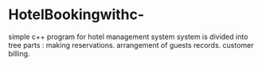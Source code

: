 # HotelBookingwithc-

simple c++ program for hotel management system
system is divided into tree parts :
making reservations.
arrangement of guests records.
customer billing.
